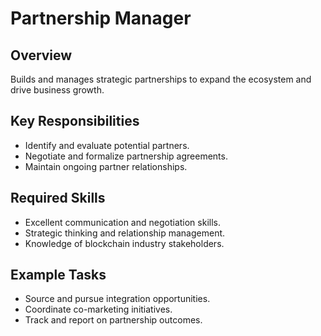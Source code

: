 # Partnership Manager

## Overview
Builds and manages strategic partnerships to expand the ecosystem and drive business growth.

## Key Responsibilities
- Identify and evaluate potential partners.
- Negotiate and formalize partnership agreements.
- Maintain ongoing partner relationships.

## Required Skills
- Excellent communication and negotiation skills.
- Strategic thinking and relationship management.
- Knowledge of blockchain industry stakeholders.

## Example Tasks
- Source and pursue integration opportunities.
- Coordinate co-marketing initiatives.
- Track and report on partnership outcomes.